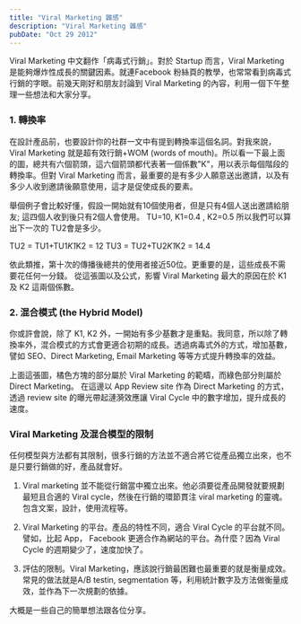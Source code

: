 ```yaml
---
title: "Viral Marketing 雜感"
description: "Viral Marketing 雜感"
pubDate: "Oct 29 2012"
---
```


Viral Marketing 中文翻作「病毒式行銷」。對於 Startup 而言，Viral Marketing 是能夠爆炸性成長的關鍵因素。就連Facebook 粉絲頁的教學，也常常看到病毒式行銷的字眼。前幾天剛好和朋友討論到 Viral Marketing 的內容，利用一個下午整理一些想法和大家分享。

### **1. 轉換率**

在設計產品前，也要設計你的社群一文中有提到轉換率這個名詞。對我來說，Viral Marketing 就是超有效行銷+WOM (words of mouth)。所以看一下最上面的圖，總共有六個箭頭，這六個箭頭都代表著一個係數"K"，用以表示每個階段的轉換率。但對 Viral Marketing 而言，最重要的是有多少人願意送出邀請，以及有多少人收到邀請後願意使用，這才是促使成長的要素。

舉個例子會比較好懂，假設一開始就有10個使用者，但是只有4個人送出邀請給朋友; 這四個人收到後只有2個人會使用。 TU=10, K1=0.4 , K2=0.5 所以我們可以算出下一次的 TU2會是多少。

TU2 = TU1+TU1*K1*K2 = 12
TU3 = TU2+TU2*K1*K2 = 14.4

依此類推，第十次的傳播後總共的使用者接近50位。更重要的是，這些成長不需要花任何一分錢。 從這張圖以及公式，影響 Viral Marketing 最大的原因在於 K1 及 K2 這兩個係數。

### **2. 混合模式 (the Hybrid Model)**

你或許會說，除了 K1, K2 外，一開始有多少基數才是重點。我同意，所以除了轉換率外，混合模式的方式會更適合初期的成長。透過病毒式外的方式，增加基數，譬如 SEO、Direct Marketing, Email Marketing 等等方式提升轉換率的效益。

上面這張圖，橘色方塊的部分屬於 Viral Marketing 的範疇，而綠色部分則屬於Direct Marketing。 在這邊以 App Review site 作為 Direct Marketing 的方式，透過 review site 的曝光帶起漣漪效應讓 Viral Cycle 中的數字增加，提升成長的速度。

### **Viral Marketing 及混合模型的限制**

任何模型與方法都有其限制，很多行銷的方法並不適合將它從產品獨立出來，也不是只要行銷做的好，產品就會好。

1. Viral marketing 並不能從行銷當中獨立出來。他必須要從產品開發就要規劃最短且合適的 Viral cycle，然後在行銷的環節貫注 viral marketing 的靈魂。包含文案，設計，使用流程等。

2. Viral Marketing 的平台。產品的特性不同，適合 Viral Cycle 的平台就不同。譬如，比起 App， Facebook 更適合作為網站的平台。為什麼？因為 Viral Cycle 的週期變少了，速度加快了。

3. 評估的限制。Viral Marketing，應該說行銷最困難也最重要的就是衡量成效。常見的做法就是A/B testin, segmentation 等，利用統計數字及方法做衡量成效，並作為下一次規劃的依據。

大概是一些自己的簡單想法跟各位分享。
